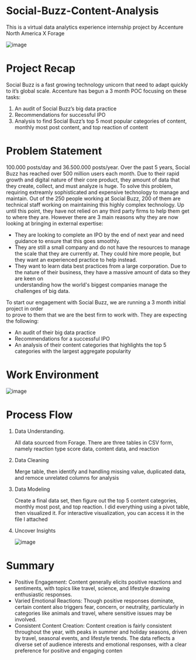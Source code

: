 # Social-Buzz-Content-Analysis
This is a virtual data analytics experience internship project by Accenture North America X Forage

![image](https://github.com/user-attachments/assets/5e86aeee-2357-4d65-af90-03d729d36f58)

# Project Recap
 
 Social Buzz is a fast growing technology
 unicorn that need to adapt quickly to it’s
 global scale. 
Accenture has begun a 3 month POC
 focusing on these tasks:
 1. An audit of Social Buzz’s big data
 practice
 2. Recommendations for successful IPO
 3. Analysis to find Social Buzz’s top 5 most
 popular categories of content, monthly most post content, and top reaction of content

# Problem Statement

100.000 posts/day and 36.500.000 posts/year. Over the past 5 years, Social Buzz has reached over 500 million users each month. Due to their rapid growth and digital nature of their core product, they amount of data that they create, collect, and must analyze is huge. To solve this problem, requiring extreamly sophisticated and expensive technology to manage and maintain.  Out of the 250 people working at Social Buzz, 200 of them are technical staff working on maintaining this highly complex technology. Up until this point, they have not relied on any third party firms to help them get to where they are. However there are 3 main reasons why they are now looking at bringing in external 
expertise:  
-  They are looking to complete an IPO by the end of next year and need guidance to 
ensure that this goes smoothly.
-  They are still a small company and do not have the resources to manage the scale that 
they are currently at. They could hire more people, but they want an experienced 
practice to help instead.
-  They want to learn data best practices from a large corporation. Due to the nature of 
their business, they have a massive amount of data so they are keen on  
understanding how the world's biggest companies manage the challenges of big 
data.  

To start our engagement with Social Buzz, we are running a 3 month initial project in order  
to prove to them that we are the best firm to work with. They are expecting the following: 
- An audit of their big data practice
- Recommendations for a successful IPO
- An analysis of their content categories that highlights the top 5 categories with the 
largest aggregate popularity

# Work Environment

![image](https://github.com/user-attachments/assets/4d64d1dc-07f4-4b49-9912-8eac381f1c9c)

# Process Flow
1. Data Understanding.

   All data sourced from Forage. There are three tables in CSV form, namely reaction type score data, content data, and reaction

2. Data Cleaning

    Merge table, then identify and handling missing value, duplicated data, and remoce unrelated columns for analysis

3. Data Modeling

   Create a final data set, then figure out the top 5 content categories, monthly most post, and top reaction. I did everything using a pivot table, then visualized it. For interactive visualization, you can access it in the file I attached

4. Uncover Insights
 
   ![image](https://github.com/user-attachments/assets/2da7b2ee-8233-4118-8136-c35af50af161)

# Summary
 
  * Positive Engagement: Content generally elicits positive reactions and sentiments, with topics
 like travel, science, and lifestyle drawing enthusiastic responses.
  * Varied Emotional Reactions: Though positive responses dominate, certain content also triggers
 fear, concern, or neutrality, particularly in categories like animals and travel, where sensitive
 issues may be involved.
  * Consistent Content Creation: Content creation is fairly consistent throughout the year, with
 peaks in summer and holiday seasons, driven by travel, seasonal events, and lifestyle trends.
 The data reflects a diverse set of audience interests and emotional responses, with a clear
 preference for positive and engaging conten
 
 
